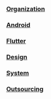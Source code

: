 ### [Organization](https://github.com/snpmyn/OpenSourceCollection/blob/master/ORGANIZATION.md)
### [Android](https://github.com/snpmyn/OpenSourceCollection/blob/master/ANDROID.md)
### [Flutter](https://github.com/snpmyn/OpenSourceCollection/blob/master/FLUTTER.md)
### [Design](https://github.com/snpmyn/OpenSourceCollection/blob/master/DESIGN.md)
### []()
### [System](https://github.com/snpmyn/OpenSourceCollection/blob/master/SYSTEM.md)
### [Outsourcing](https://github.com/snpmyn/OpenSourceCollection/blob/master/OUTSOURCING.md)


